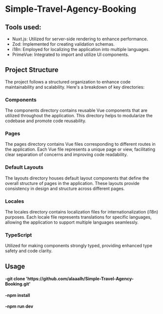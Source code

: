 # Simple-Travel-Agency-Booking

<h2>Tools used: </h2>
<ul>
<li>Nuxt.js: Utilized for server-side rendering to enhance performance.</li>
<li>Zod: Implemented for creating validation schemas.</li>
<li>i18n: Employed for localizing the application into multiple languages.</li>
<li>PrimeVue: Integrated to import and utilize UI components.</li>
</ul>

<h2>Project Structure</h2>
<p>The project follows a structured organization to enhance code maintainability and scalability. Here's a breakdown of key directories:</p>
<h3>Components</h3>
<p>
The components directory contains reusable Vue components that are utilized throughout the application. This directory helps to modularize the codebase and promote code reusability.
</p>
<h3>Pages</h3>
<p>
The pages directory contains Vue files corresponding to different routes in the application. Each Vue file represents a unique page or view, facilitating clear separation of concerns and improving code readability.
</p>
<h3>Default Layouts</h3>
<p>
The layouts directory houses default layout components that define the overall structure of pages in the application. These layouts provide consistency in design and structure across different pages.
</p>
<h3>Locales</h3>
<p>
The locales directory contains localization files for internationalization (i18n) purposes. Each locale file represents translations for specific languages, allowing the application to support multiple languages seamlessly.
</p>


<h3>TypeScript</h3>
<p>Utilized for making components strongly typed, providing enhanced type safety and code clarity.</p>
<h2>Usage</h2>
<h4>-git clone 'https://github.com/alaaalh/Simple-Travel-Agency-Booking.git'</h4>
<h4>-npm install</h4>
<h4>-npm run dev</h4>
